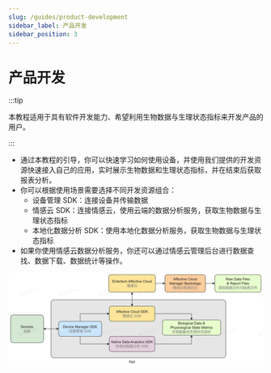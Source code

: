 ```yaml
---
slug: /guides/product-development
sidebar_label: 产品开发
sidebar_position: 3
---
```


# 产品开发

:::tip

本教程适用于具有软件开发能力、希望利用生物数据与生理状态指标来开发产品的用户。

:::

- 通过本教程的引导，你可以快速学习如何使用设备，并使用我们提供的开发资源快速接入自己的应用，实时展示生物数据和生理状态指标，并在结束后获取报表分析。
- 你可以根据使用场景需要选择不同开发资源组合：
  - 设备管理 SDK：连接设备并传输数据
  - 情感云 SDK：连接情感云，使用云端的数据分析服务，获取生物数据与生理状态指标
  - 本地化数据分析 SDK：使用本地化数据分析服务，获取生物数据与生理状态指标
- 如果你使用情感云数据分析服务，你还可以通过情感云管理后台进行数据查找、数据下载、数据统计等操作。

![产品开发关系图](./image/product-development-diagram.jpg)
